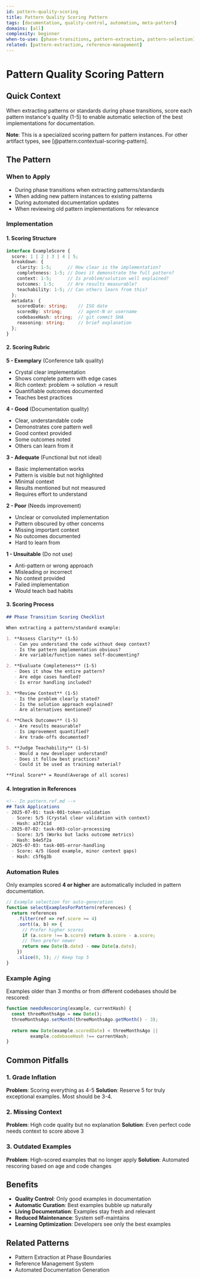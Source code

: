 ```yaml
---
id: pattern-quality-scoring
title: Pattern Quality Scoring Pattern
tags: [documentation, quality-control, automation, meta-pattern]
domains: [all]
complexity: beginner
when-to-use: [phase-transitions, pattern-extraction, pattern-selection]
related: [pattern-extraction, reference-management]
---
```


# Pattern Quality Scoring Pattern

## Quick Context
When extracting patterns or standards during phase transitions, score each pattern instance's quality (1-5) to enable automatic selection of the best implementations for documentation.

**Note**: This is a specialized scoring pattern for pattern instances. For other artifact types, see [@pattern:contextual-scoring-pattern].

## The Pattern

### When to Apply
- During phase transitions when extracting patterns/standards
- When adding new pattern instances to existing patterns
- During automated documentation updates
- When reviewing old pattern implementations for relevance

### Implementation

#### 1. Scoring Structure
```typescript
interface ExampleScore {
  score: 1 | 2 | 3 | 4 | 5;
  breakdown: {
    clarity: 1-5;      // How clear is the implementation?
    completeness: 1-5; // Does it demonstrate the full pattern?
    context: 1-5;      // Is problem/solution well explained?
    outcomes: 1-5;     // Are results measurable?
    teachability: 1-5; // Can others learn from this?
  };
  metadata: {
    scoredDate: string;    // ISO date
    scoredBy: string;      // agent-N or username
    codebaseHash: string;  // git commit SHA
    reasoning: string;     // brief explanation
  };
}
```

#### 2. Scoring Rubric

**5 - Exemplary** (Conference talk quality)
- Crystal clear implementation
- Shows complete pattern with edge cases
- Rich context: problem → solution → result
- Quantifiable outcomes documented
- Teaches best practices

**4 - Good** (Documentation quality)
- Clear, understandable code
- Demonstrates core pattern well
- Good context provided
- Some outcomes noted
- Others can learn from it

**3 - Adequate** (Functional but not ideal)
- Basic implementation works
- Pattern is visible but not highlighted
- Minimal context
- Results mentioned but not measured
- Requires effort to understand

**2 - Poor** (Needs improvement)
- Unclear or convoluted implementation
- Pattern obscured by other concerns
- Missing important context
- No outcomes documented
- Hard to learn from

**1 - Unsuitable** (Do not use)
- Anti-pattern or wrong approach
- Misleading or incorrect
- No context provided
- Failed implementation
- Would teach bad habits

#### 3. Scoring Process

```markdown
## Phase Transition Scoring Checklist

When extracting a pattern/standard example:

1. **Assess Clarity** (1-5)
   - Can you understand the code without deep context?
   - Is the pattern implementation obvious?
   - Are variable/function names self-documenting?

2. **Evaluate Completeness** (1-5)
   - Does it show the entire pattern?
   - Are edge cases handled?
   - Is error handling included?

3. **Review Context** (1-5)
   - Is the problem clearly stated?
   - Is the solution approach explained?
   - Are alternatives mentioned?

4. **Check Outcomes** (1-5)
   - Are results measurable?
   - Is improvement quantified?
   - Are trade-offs documented?

5. **Judge Teachability** (1-5)
   - Would a new developer understand?
   - Does it follow best practices?
   - Could it be used as training material?

**Final Score** = Round(Average of all scores)
```

#### 4. Integration in References

```markdown
<!-- In pattern.ref.md -->
## Task Applications
- 2025-07-01: task-001-token-validation 
  - Score: 5/5 (Crystal clear validation with context)
  - Hash: a3f2c1d
- 2025-07-02: task-003-color-processing
  - Score: 3/5 (Works but lacks outcome metrics)
  - Hash: b4e5f2a
- 2025-07-03: task-005-error-handling
  - Score: 4/5 (Good example, minor context gaps)
  - Hash: c5f6g3b
```

### Automation Rules

Only examples scored **4 or higher** are automatically included in pattern documentation.

```javascript
// Example selection for auto-generation
function selectExamplesForPattern(references) {
  return references
    .filter(ref => ref.score >= 4)
    .sort((a, b) => {
      // Prefer higher scores
      if (a.score !== b.score) return b.score - a.score;
      // Then prefer newer
      return new Date(b.date) - new Date(a.date);
    })
    .slice(0, 5); // Keep top 5
}
```

### Example Aging

Examples older than 3 months or from different codebases should be rescored:

```javascript
function needsRescoring(example, currentHash) {
  const threeMonthsAgo = new Date();
  threeMonthsAgo.setMonth(threeMonthsAgo.getMonth() - 3);
  
  return new Date(example.scoredDate) < threeMonthsAgo ||
         example.codebaseHash !== currentHash;
}
```

## Common Pitfalls

### 1. Grade Inflation
**Problem**: Scoring everything as 4-5
**Solution**: Reserve 5 for truly exceptional examples. Most should be 3-4.

### 2. Missing Context
**Problem**: High code quality but no explanation
**Solution**: Even perfect code needs context to score above 3

### 3. Outdated Examples
**Problem**: High-scored examples that no longer apply
**Solution**: Automated rescoring based on age and code changes

## Benefits

- **Quality Control**: Only good examples in documentation
- **Automatic Curation**: Best examples bubble up naturally
- **Living Documentation**: Examples stay fresh and relevant
- **Reduced Maintenance**: System self-maintains
- **Learning Optimization**: Developers see only the best examples

## Related Patterns
- Pattern Extraction at Phase Boundaries
- Reference Management System
- Automated Documentation Generation